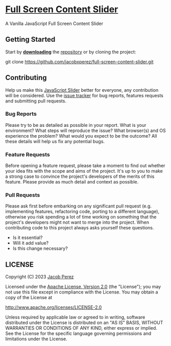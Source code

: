 # [Full Screen Content Slider](https://jacobxperez.github.io/full-screen-content-slider/)

A Vanilla JavaScript Full Screen Content Slider

## Getting Started

Start by **[downloading](https://github.com/jacobxperez/full-screen-content-slider/archive/master.zip)** the [repository](https://github.com/jacobxperez/full-screen-content-slider) or by cloning the project:

 git clone <https://github.com/jacobxperez/full-screen-content-slider.git>

## Contributing

Help us make this [JavaScript Slider](https://jacobxperez.github.io/full-screen-content-slider/) better for everyone, any contribution will be considered. Use the [issue tracker](https://github.com/jacobxperez/full-screen-content-slider/issues) for bug reports, features requests and submitting pull requests.

### Bug Reports

Please try to be as detailed as possible in your report. What is your environment?
What steps will reproduce the issue? What browser(s) and OS experience the problem?
What would you expect to be the outcome? All these details will help us fix any
potential bugs.

### Feature Requests

Before opening a feature request, please take a moment to find out whether your
idea fits with the scope and aims of the project. It's up to you to make a strong
case to convince the project's developers of the merits of this feature. Please
provide as much detail and context as possible.

### Pull Requests

Please ask first before embarking on any significant pull request (e.g. implementing
features, refactoring code, porting to a different language), otherwise you
risk spending a lot of time working on something that the project's developers
might not want to merge into the project. When contributing code to this
project always asks yourself these questions.

* Is it essential?
* Will it add value?
* Is this change necessary?

## LICENSE

Copyright (C) 2023 [Jacob Perez](https://github.com/jacobxperez)

Licensed under the [Apache License, Version 2.0](http://www.apache.org/licenses/LICENSE-2.0) (the "License");
you may not use this file except in compliance with the License.
You may obtain a copy of the License at

<http://www.apache.org/licenses/LICENSE-2.0>

Unless required by applicable law or agreed to in writing, software
distributed under the License is distributed on an "AS IS" BASIS,
WITHOUT WARRANTIES OR CONDITIONS OF ANY KIND, either express or implied.
See the License for the specific language governing permissions and
limitations under the License.
